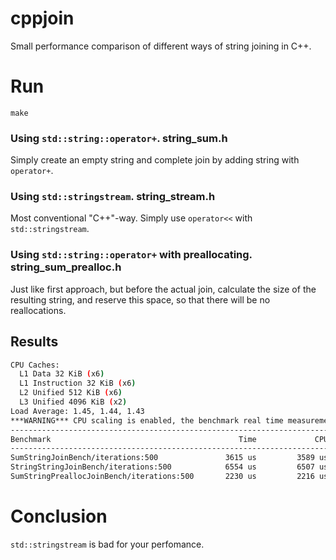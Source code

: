 # cppjoin
Small performance comparison of different ways of string joining in C++.

# Run
`make`

### Using `std::string::operator+`. string_sum.h
Simply create an empty string and complete join by adding string with `operator+`.

### Using `std::stringstream`. string_stream.h
Most conventional "C++"-way. Simply use `operator<<` with `std::stringstream`. 

### Using `std::string::operator+` with preallocating. string_sum_prealloc.h
Just like first approach, but before the actual join, calculate the size of the resulting string, and reserve this space,
so that there will be no reallocations.

## Results
```bash
CPU Caches:
  L1 Data 32 KiB (x6)
  L1 Instruction 32 KiB (x6)
  L2 Unified 512 KiB (x6)
  L3 Unified 4096 KiB (x2)
Load Average: 1.45, 1.44, 1.43
***WARNING*** CPU scaling is enabled, the benchmark real time measurements may be noisy and will incur extra overhead.
------------------------------------------------------------------------------------
Benchmark                                          Time             CPU   Iterations
------------------------------------------------------------------------------------
SumStringJoinBench/iterations:500               3615 us         3589 us          500
StringStringJoinBench/iterations:500            6554 us         6507 us          500
SumStringPreallocJoinBench/iterations:500       2230 us         2216 us          500
```

# Conclusion
`std::stringstream` is bad for your perfomance.
